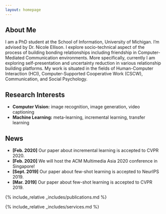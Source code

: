 ```yaml
---
layout: homepage
---
```


## About Me
I am a PhD student at the School of Information, University of Michigan. I’m advised by Dr. Nicole Ellison. I explore socio-technical aspect of the process of building bonding relationships including friendship in Computer-Mediated Communication environments. More specifically, currently I am exploring self-presentation and uncertainty reduction in various relationship building platforms. My work is situated in the fields of Human-Computer Interaction (HCI), Computer-Supported Cooperative Work (CSCW), Communication, and Social Psychology.

## Research Interests

- **Computer Vision:** image recognition, image generation, video captioning
- **Machine Learning:** meta-learning, incremental learning, transfer learning

## News

- **[Feb. 2020]** Our paper about incremental learning is accepted to CVPR 2020.
- **[Feb. 2020]** We will host the ACM Multimedia Asia 2020 conference in Singapore!
- **[Sept. 2019]** Our paper about few-shot learning is accepted to NeurIPS 2019.
- **[Mar. 2019]** Our paper about few-shot learning is accepted to CVPR 2019.

{% include_relative _includes/publications.md %}

{% include_relative _includes/services.md %}
